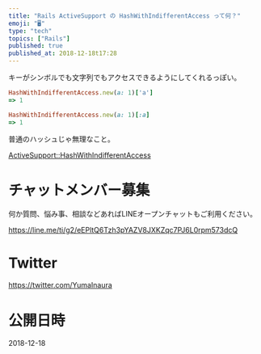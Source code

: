```yaml
---
title: "Rails ActiveSupport の HashWithIndifferentAccess って何？"
emoji: "🖥"
type: "tech"
topics: ["Rails"]
published: true
published_at: 2018-12-18t17:28
---
```


キーがシンボルでも文字列でもアクセスできるようにしてくれるっぽい。

```ruby
HashWithIndifferentAccess.new(a: 1)['a']
=> 1
```

```ruby
HashWithIndifferentAccess.new(a: 1)[:a]
=> 1
```

普通のハッシュじゃ無理なこと。

[ActiveSupport::HashWithIndifferentAccess](https://api.rubyonrails.org/classes/ActiveSupport/HashWithIndifferentAccess.html)









<!-- Update From Qiita API -->

# チャットメンバー募集


何か質問、悩み事、相談などあればLINEオープンチャットもご利用ください。

https://line.me/ti/g2/eEPltQ6Tzh3pYAZV8JXKZqc7PJ6L0rpm573dcQ





# Twitter


https://twitter.com/YumaInaura


<!-- Update From Qiita API -->



# 公開日時

2018-12-18
